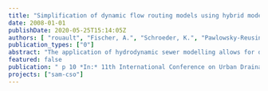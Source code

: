 ```yaml
---
title: "Simplification of dynamic flow routing models using hybrid modelling approaches - two case studies"
date: 2008-01-01
publishDate: 2020-05-25T15:14:05Z
authors: [ "rouault", "Fischer, A.", "Schroeder, K.", "Pawlowsky-Reusing, E.", "Van Assel, J." ]
publication_types: ["0"]
abstract: "The application of hydrodynamic sewer modelling allows for detailed description of complex hydraulic situations. However, for large systems long-term calculations with hydrodynamic models still require high computation times. This paper shows a possibility to overcome this problem by using a hybrid sewer model, which is a conjunction of conceptual and mechanistic modelling approaches to combine the calculating speed of conceptual models and the accuracy of mechanistic models in one model. The implementation of a hybrid sewer model was performed and tested in two case studies, in Berlin (Germany) for 6 representative catchments and in Herent (Flanders, Belgium) for one sewer system, using the hydrodynamic modelling software InfoWorks CS. Besides the motivation of the case studies on the sewer systems in Berlin and Herent this paper presents the methodologies developed for a hybrid simplification of the sewer network model, considering the calibration of the simplified network as well as the evaluation of the simplification performance. The use of a hybrid model for both case studies is then evaluated and the transferability of the methodologies is discussed."
featured: false
publication: " p 10 *In:* 11th International Conference on Urban Drainage, Edinburgh, Scotland, UK, 2008. Edinburgh, Scotland. 31.8. - 5.9.2008"
projects: ["sam-cso"]
---
```



